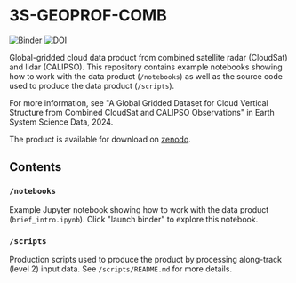 # 3S-GEOPROF-COMB
[![Binder](https://mybinder.org/badge_logo.svg)](https://mybinder.org/v2/gh/bertrandclim/3S-GEOPROF-COMB/HEAD?labpath=notebooks%2Fbrief_intro.ipynb) [![DOI](https://zenodo.org/badge/709603243.svg)](https://zenodo.org/doi/10.5281/zenodo.10689927)

Global-gridded cloud data product from combined satellite radar (CloudSat) and lidar (CALIPSO). This repository contains example notebooks showing how to work with the data product (`/notebooks`) as well as the source code used to produce the data product (`/scripts`).

For more information, see "A Global Gridded Dataset for Cloud Vertical Structure from Combined CloudSat and CALIPSO Observations" in Earth System Science Data, 2024.

The product is available for download on [zenodo](https://zenodo.org/records/8057791).

## Contents
### `/notebooks`
Example Jupyter notebook showing how to work with the data product (`brief_intro.ipynb`). Click "launch binder" to explore this notebook.

### `/scripts` 
Production scripts used to produce the product by processing along-track (level 2) input data. See `/scripts/README.md` for more details.

